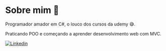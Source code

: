 # Sobre mim 🤔
Programador amador em C#, o louco dos cursos da udemy 😅.
 
Praticando POO e começando a aprender desenvolvimento web com MVC.

[![Linkedin](https://img.shields.io/badge/-Linkedin-blue)](https://www.linkedin.com/in/mateus-nhoato/)

